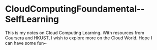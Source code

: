 # CloudComputingFoundamental--SelfLearning
This is my notes on Cloud Computing Learning. With resources from Coursera and HKUST, I wish to explore more on the Cloud World. Hope I can have some fun~
